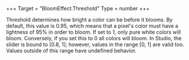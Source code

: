 +++
Target = "BloomEffect.Threshold"
Type = number
+++

Threshold determines how bright a color can be before it blooms. By default, this value is 0.95, which means that a pixel's color must have a lightness of 95% in order to bloom. If set to 1, only pure white colors will bloom. Conversely, if you set this to 0 all colors will bloom.  In Studio, the slider is bound to [0.8, 1]; however, values in the range [0, 1] are valid too. Values outside of this range have undefined behavior.
